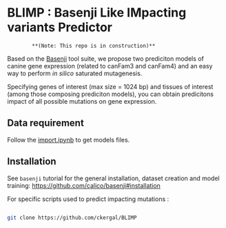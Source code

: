 # BLIMP : Basenji Like IMpacting variants Predictor

            **(Note: This repo is in construction)**

Based on the [Basenji](https://github.com/calico/basenji) tool suite, we propose two prediciton models of canine gene expression (related to canFam3 and canFam4) and an easy way to perform *in silico* saturated mutagenesis.

Specifying genes of interest (max size = 1024 bp) and tissues of interest (among those composing prediciton models), you can obtain  predicitons impact of all possible mutations on gene expression.

## Data requirement

Follow the [import.ipynb](https://github.com/ckergal/BLIMP/blob/main/import.ipynb) to get models files.

## Installation

See `basenji` tutorial for the general installation, dataset creation and model training:  <https://github.com/calico/basenji#installation>


For specific scripts used to predict impacting mutations :

```bash

git clone https://github.com/ckergal/BLIMP
```

